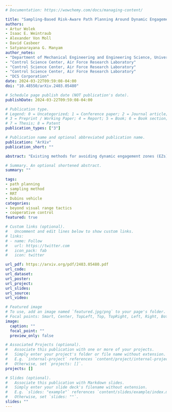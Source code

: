 ```yaml
---
# Documentation: https://wowchemy.com/docs/managing-content/

title: "Sampling-Based Risk-Aware Path Planning Around Dynamic Engagement Zones"
authors:
- Artur Wolek
- Isaac E. Weintraub
- Alexander Von Moll
- David Casbeer
- Satyanarayana G. Manyam
author_notes:
- "Department of Mechanical Engineering and Engineering Science, University of North Carolina, Charlotte"
- "Control Science Center, Air Force Research Laboratory"
- "Control Science Center, Air Force Research Laboratory"
- "Control Science Center, Air Force Research Laboratory"
- "DCS Corporation"
date: 2024-03-22T09:59:08-04:00
doi: "10.48550/arXiv.2403.05480"

# Schedule page publish date (NOT publication's date).
publishDate: 2024-03-22T09:59:08-04:00

# Publication type.
# Legend: 0 = Uncategorized; 1 = Conference paper; 2 = Journal article;
# 3 = Preprint / Working Paper; 4 = Report; 5 = Book; 6 = Book section;
# 7 = Thesis; 8 = Patent
publication_types: ["3"]

# Publication name and optional abbreviated publication name.
publication: "ArXiv"
publication_short: ""

abstract: "Existing methods for avoiding dynamic engagement zones (EZs) and minimizing risk leverage the calculus of variations to obtain optimal paths. While such methods are deterministic, they scale poorly as the number of engagement zones increases. Furthermore, optimal-control based strategies are sensitive to initial guesses and often converge to local, rather than global, minima. This paper presents a novel sampling-based approach to obtain a feasible flight plan for a Dubins vehicle to reach a desired location in a bounded operating region in the presence of a large number of engagement zones. The dynamic EZs are coupled to the vehicle dynamics through its heading angle. Thus, the dynamic two-dimensional obstacles in the (x,y) plane can be transformed into three-dimensional static obstacles in a lifted (x,y,ψ) space. This insight is leveraged in the formulation of a Rapidly-exploring Random Tree (RRT*) algorithm. The algorithm is evaluated with a Monte Carlo experiment that randomizes EZ locations to characterize the success rate and average path length as a function of the number of EZs and as the computation time made available to the planner is increased."

# Summary. An optional shortened abstract.
summary: ""

tags: 
- path planning
- sampling method
- RRT
- Dubins vehicle
categories:
- beyond visual range tactics
- cooperative control
featured: true

# Custom links (optional).
#   Uncomment and edit lines below to show custom links.
# links:
# - name: Follow
#   url: https://twitter.com
#   icon_pack: fab
#   icon: twitter

url_pdf: https://arxiv.org/pdf/2403.05480.pdf
url_code:
url_dataset:
url_poster:
url_project:
url_slides:
url_source:
url_video:

# Featured image
# To use, add an image named `featured.jpg/png` to your page's folder. 
# Focal points: Smart, Center, TopLeft, Top, TopRight, Left, Right, BottomLeft, Bottom, BottomRight.
image:
  caption: ""
  focal_point: ""
  preview_only: false

# Associated Projects (optional).
#   Associate this publication with one or more of your projects.
#   Simply enter your project's folder or file name without extension.
#   E.g. `internal-project` references `content/project/internal-project/index.md`.
#   Otherwise, set `projects: []`.
projects: []

# Slides (optional).
#   Associate this publication with Markdown slides.
#   Simply enter your slide deck's filename without extension.
#   E.g. `slides: "example"` references `content/slides/example/index.md`.
#   Otherwise, set `slides: ""`.
slides: ""
---
```

